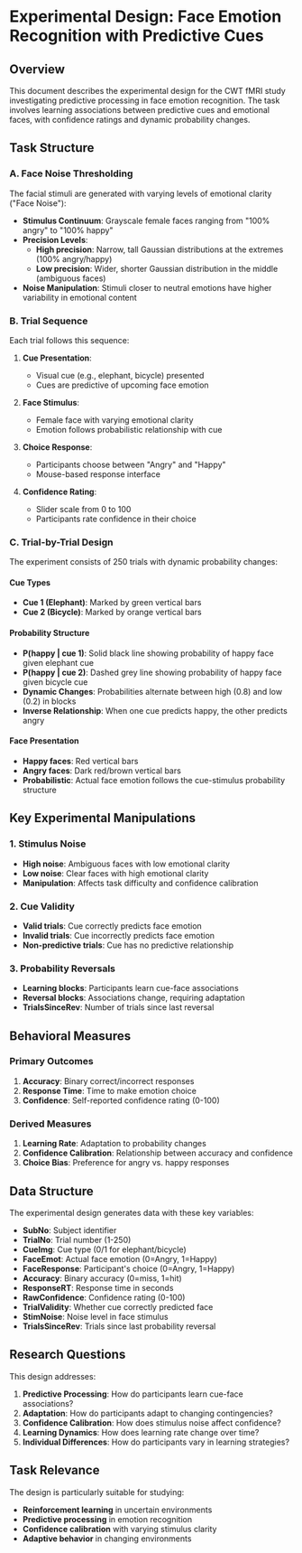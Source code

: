 # Experimental Design: Face Emotion Recognition with Predictive Cues

## Overview

This document describes the experimental design for the CWT fMRI study investigating predictive processing in face emotion recognition. The task involves learning associations between predictive cues and emotional faces, with confidence ratings and dynamic probability changes.

## Task Structure

### A. Face Noise Thresholding

The facial stimuli are generated with varying levels of emotional clarity ("Face Noise"):

- **Stimulus Continuum**: Grayscale female faces ranging from "100% angry" to "100% happy"
- **Precision Levels**:
  - **High precision**: Narrow, tall Gaussian distributions at the extremes (100% angry/happy)
  - **Low precision**: Wider, shorter Gaussian distribution in the middle (ambiguous faces)
- **Noise Manipulation**: Stimuli closer to neutral emotions have higher variability in emotional content

### B. Trial Sequence

Each trial follows this sequence:

1. **Cue Presentation**: 
   - Visual cue (e.g., elephant, bicycle) presented
   - Cues are predictive of upcoming face emotion

2. **Face Stimulus**:
   - Female face with varying emotional clarity
   - Emotion follows probabilistic relationship with cue

3. **Choice Response**:
   - Participants choose between "Angry" and "Happy"
   - Mouse-based response interface

4. **Confidence Rating**:
   - Slider scale from 0 to 100
   - Participants rate confidence in their choice

### C. Trial-by-Trial Design

The experiment consists of 250 trials with dynamic probability changes:

#### Cue Types
- **Cue 1 (Elephant)**: Marked by green vertical bars
- **Cue 2 (Bicycle)**: Marked by orange vertical bars

#### Probability Structure
- **P(happy | cue 1)**: Solid black line showing probability of happy face given elephant cue
- **P(happy | cue 2)**: Dashed grey line showing probability of happy face given bicycle cue
- **Dynamic Changes**: Probabilities alternate between high (0.8) and low (0.2) in blocks
- **Inverse Relationship**: When one cue predicts happy, the other predicts angry

#### Face Presentation
- **Happy faces**: Red vertical bars
- **Angry faces**: Dark red/brown vertical bars
- **Probabilistic**: Actual face emotion follows the cue-stimulus probability structure

## Key Experimental Manipulations

### 1. Stimulus Noise
- **High noise**: Ambiguous faces with low emotional clarity
- **Low noise**: Clear faces with high emotional clarity
- **Manipulation**: Affects task difficulty and confidence calibration

### 2. Cue Validity
- **Valid trials**: Cue correctly predicts face emotion
- **Invalid trials**: Cue incorrectly predicts face emotion
- **Non-predictive trials**: Cue has no predictive relationship

### 3. Probability Reversals
- **Learning blocks**: Participants learn cue-face associations
- **Reversal blocks**: Associations change, requiring adaptation
- **TrialsSinceRev**: Number of trials since last reversal

## Behavioral Measures

### Primary Outcomes
1. **Accuracy**: Binary correct/incorrect responses
2. **Response Time**: Time to make emotion choice
3. **Confidence**: Self-reported confidence rating (0-100)

### Derived Measures
1. **Learning Rate**: Adaptation to probability changes
2. **Confidence Calibration**: Relationship between accuracy and confidence
3. **Choice Bias**: Preference for angry vs. happy responses

## Data Structure

The experimental design generates data with these key variables:

- **SubNo**: Subject identifier
- **TrialNo**: Trial number (1-250)
- **CueImg**: Cue type (0/1 for elephant/bicycle)
- **FaceEmot**: Actual face emotion (0=Angry, 1=Happy)
- **FaceResponse**: Participant's choice (0=Angry, 1=Happy)
- **Accuracy**: Binary accuracy (0=miss, 1=hit)
- **ResponseRT**: Response time in seconds
- **RawConfidence**: Confidence rating (0-100)
- **TrialValidity**: Whether cue correctly predicted face
- **StimNoise**: Noise level in face stimulus
- **TrialsSinceRev**: Trials since last probability reversal

## Research Questions

This design addresses:

1. **Predictive Processing**: How do participants learn cue-face associations?
2. **Adaptation**: How do participants adapt to changing contingencies?
3. **Confidence Calibration**: How does stimulus noise affect confidence?
4. **Learning Dynamics**: How does learning rate change over time?
5. **Individual Differences**: How do participants vary in learning strategies?

## Task Relevance

The design is particularly suitable for studying:
- **Reinforcement learning** in uncertain environments
- **Predictive processing** in emotion recognition
- **Confidence calibration** with varying stimulus clarity
- **Adaptive behavior** in changing environments 